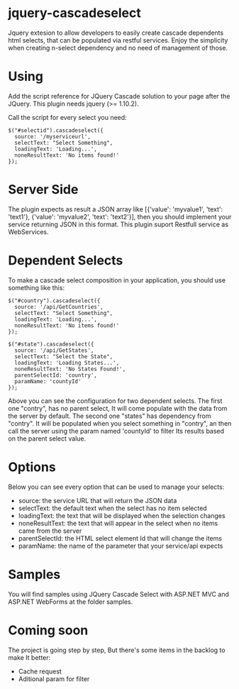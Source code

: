 jquery-cascadeselect
====================

Jquery extesion to allow developers to easily create cascade dependents html selects, that can be populated via restful services.
Enjoy the simplicity when creating n-select dependency and no need of management of those.

Using
====================

Add the script reference for JQuery Cascade solution to your page after the JQuery. This plugin needs jquery (>= 1.10.2).

 <script src="~/Scripts/jquery-cascadeselect-x.x.js"></script>

Call the script for every select you need:

 	$("#selectid").cascadeselect({
      source: '/myserviceurl',
      selectText: "Select Something",
      loadingText: 'Loading...',
      noneResultText: 'No items found!'
    });

Server Side
====================

The plugin expects as result a JSON array like [{'value': 'myvalue1', 'text': 'text1'}, {'value': 'myvalue2', 'text': 'text2'}], then you should implement your service returning JSON in this format. This plugin suport Restfull service as WebServices.

Dependent Selects
====================

To make a cascade select composition in your application, you should use something like this:

	$("#country").cascadeselect({
      source: '/api/GetCountries',
      selectText: "Select Something",
      loadingText: 'Loading...',
      noneResultText: 'No items found!'
    });

    $("#state").cascadeselect({
      source: '/api/GetStates',
      selectText: "Select the State",
      loadingText: 'Loading States...',
      noneResultText: 'No States Found!',
      parentSelectId: 'country',
      paramName: 'countyId'
    });

Above you can see the configuration for two dependent selects. The first one "contry", has no parent select, It will come populate with the data from the server by default. The second one "states" has dependency from "contry". It will be populated when you select something in "contry", an then call the server using the param named 'countyId' to filter Its results based on the parent select value.

Options
====================

Below you can see every option that can be used to manage your selects:

* source: the service URL that will return the JSON data
* selectText: the default text when the select has no item selected
* loadingText: the text that will be displayed when the selection changes
* noneResultText: the text that will appear in the select when no items came from the server
* parentSelectId: the HTML select element Id that will change the items
* paramName: the name of the parameter that your service/api expects

Samples
====================

You will find samples using JQuery Cascade Select with ASP.NET MVC and ASP.NET WebForms at the folder samples.

Coming soon
====================

The project is going step by step, But there's some items in the backlog to make It better:
* Cache request
* Aditional param for filter